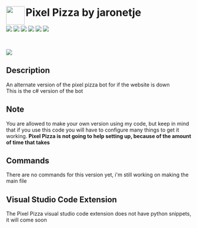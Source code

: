 <img align="left" width="50px" src="https://user-images.githubusercontent.com/60853956/97776540-4c446980-1b69-11eb-9fdc-98b4ab65be6b.png"> Pixel Pizza by jaronetje
===

[![](https://img.shields.io/github/issues/PixelPizza/PixelPizza-py?color=green&style=plastic)](https://github.com/PixelPizza/PixelPizza-py/issues?q=is%3Aopen+is%3Aissue)
[![](https://img.shields.io/github/issues-closed/PixelPizza/PixelPizza-py?color=red&style=plastic)](https://github.com/PixelPizza/PixelPizza-py/issues?q=is%3Aissue+is%3Aclosed) 
[![](https://img.shields.io/github/languages/top/PixelPizza/PixelPizza-py?color=yellow&style=plastic)](https://github.com/PixelPizza/PixelPizza-py/search?l=python)
![](https://img.shields.io/github/contributors/PixelPizza/PixelPizza-py?style=plastic) 
![](https://img.shields.io/github/last-commit/PixelPizza/PixelPizza-py?style=plastic) 
![](https://img.shields.io/github/v/release/PixelPizza/PixelPizza-py?include_prereleases&style=plastic)

<br />

[![](https://img.shields.io/discord/709698572035162143?label=Discord%20Chat)](https://www.discord.com/invite/AW7z9qu)

Description
---
An alternate version of the pixel pizza bot for if the website is down  
This is the c# version of the bot

Note
---
You are allowed to make your own version using my code, but keep in mind that if you use this code you will have to configure many things to get it working. **Pixel Pizza is not going to help setting up, because of the amount of time that takes**

Commands
---
There are no commands for this version yet, i'm still working on making the main file

Visual Studio Code Extension
---
The Pixel Pizza visual studio code extension does not have python snippets, it will come soon
